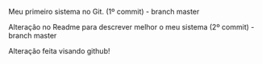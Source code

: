 Meu primeiro sistema no Git. (1º commit) - branch master

Alteração no Readme para descrever melhor o meu sistema (2º commit) - branch master

Alteração feita visando github!
